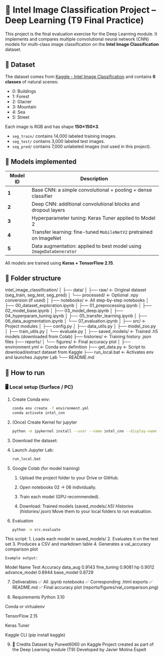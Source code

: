 # 🌄 Intel Image Classification Project – Deep Learning (T9 Final Practice)

This project is the final evaluation exercise for the Deep Learning module. It implements and compares multiple convolutional neural network (CNN) models for multi-class image classification on the **Intel Image Classification** dataset.

## 📁 Dataset

The dataset comes from [Kaggle - Intel Image Classification](https://www.kaggle.com/datasets/puneet6060/intel-image-classification) and contains **6 classes** of natural scenes:

- 0: Buildings  
- 1: Forest  
- 2: Glacier  
- 3: Mountain  
- 4: Sea  
- 5: Street  

Each image is RGB and has shape **150×150×3**.

- `seg_train/` contains 14,000 labeled training images.
- `seg_test/` contains 3,000 labeled test images.
- `seg_pred/` contains 7,000 unlabeled images (not used in this project).

## 🧠 Models implemented

| Model ID | Description |
|----------|-------------|
| **1** | Base CNN: a simple convolutional + pooling + dense classifier |
| **2** | Deep CNN: additional convolutional blocks and dropout layers |
| **3** | Hyperparameter tuning: Keras Tuner applied to Model 2 |
| **4** | Transfer learning: fine-tuned `MobileNetV2` pretrained on ImageNet |
| **5** | Data augmentation: applied to best model using `ImageDataGenerator` |

All models are trained using **Keras + TensorFlow 2.15**.

## 📂 Folder structure

intel_image_classification/
│
├── data/
│ ├── raw/ ← Original dataset (seg_train, seg_test, seg_pred)
│ └── processed/ ← Optional .npy conversion (if used)
│
├── notebooks/ ← All step-by-step notebooks
│ ├── 00_dataset_exploration.ipynb
│ ├── 01_preprocessing.ipynb
│ ├── 02_model_base.ipynb
│ ├── 03_model_deep.ipynb
│ ├── 04_hyperparam_tuning.ipynb
│ ├── 05_transfer_learning.ipynb
│ ├── 06_data_augmentation.ipynb
│ └── 07_evaluation.ipynb
│
├── src/ ← Project modules
│ ├── config.py
│ ├── data_utils.py
│ ├── model_zoo.py
│ ├── train_utils.py
│ └── evaluate.py
│
├── saved_models/ ← Trained .h5 models (downloaded from Colab)
├── histories/ ← Training history .json files
├── reports/
│ └── figures/ ← Final accuracy plot
│
├── environment.yml ← Conda env definition
├── get_data.py ← Script to download/extract dataset from Kaggle
├── run_local.bat ← Activates env and launches Jupyter Lab
└── README.md


## 🚀 How to run

### 🖥️ Local setup (Surface / PC)

1. Create Conda env:

   ```bash
   conda env create -f environment.yml
   conda activate intel_cnn

2. (Once) Create Kernel for jupyter

    ```bash
    python -m ipykernel install --user --name intel_cnn --display-name "Python (intel_cnn)"

3. Download the dataset:


4. Launch Jupyter Lab:
    ```bash
    run_local.bat

5. Google Colab (for model training)
    1. Upload the project folder to your Drive or GitHub.
    2. Open notebooks 02 → 06 individually.
    3. Train each model (GPU recommended).

    4. Download:
        Trained models (saved_models/*.h5)
        Histories (histories/*.json)
        Move them to your local folders to run evaluation.

6. Evaluation
    ```bash
    python -m src.evaluate

This script:
    1. Loads each model in saved_models/
    2. Evaluates it on the test set
    3. Produces a CSV and markdown table
    4. Generates a val_accuracy comparison plot

    Example output:
Model Name	Test Accuracy
data_aug	0.9143
fine_tuning	0.9081
hp	0.9012
advance_model	0.8944
base_model	0.8729

7. Deliverables
✅ All .ipynb notebooks
✅ Corresponding .html exports
✅ README.md
✅ Final accuracy plot (reports/figures/val_comparison.png)

8. Requirements
Python 3.10

Conda or virtualenv

TensorFlow 2.15

Keras Tuner

Kaggle CLI (pip install kaggle)

9. 🙌 Credits
Dataset by Puneet6060 on Kaggle
Project created as part of the Deep Learning module (T9)
Developed by Javier Molina Espelt